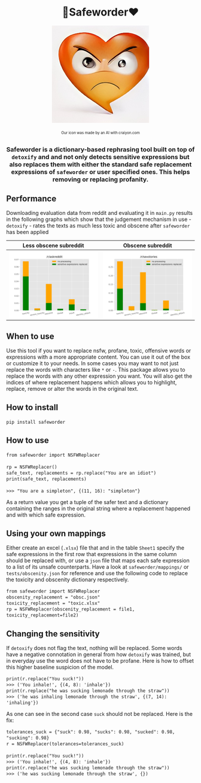 <div align="center">

# 💬Safeworder❤️
<img src="files/logo.jpg" alt="icon" width="260"/>


<sub><sup>Our icon was made by an AI with craiyon.com</sup></sub>

### Safeworder is a dictionary-based rephrasing tool built on top of `detoxify` and and not only detects sensitive expressions but also replaces them with either the standard safe replacement expressions of `safeworder` or user specified ones. This helps removing or replacing profanity.

</div>


## Performance

Downloading evaluation data from reddit and evaluating it 
in `main.py` results in the following graphs which show that the 
judgement mechanism in use - `detoxify` - rates the texts 
as much less toxic and obscene after `safeworder` has been applied

Less obscene subreddit             |  Obscene subreddit
:-------------------------:|:-------------------------:
![](files/askreddit_results.png)  |  ![](files/sexstories_results.png)

## When to use

Use this tool if you want to replace nsfw, profane, toxic, offensive words or expressions with a
more appropriate content. You can use it out of the box or customize it to your needs.
In some cases you may want to not just replace the words with characters like `*` or `-`. This
package allows you to replace the words with any other expression you want. 
You will also get the indices of where replacement happens which allows you to
highlight, replace, remove or alter the words in the original text.


## How to install
```
pip install safeworder
```

## How to use
```
from safeworder import NSFWReplacer

rp = NSFWReplacer()
safe_text, replacements = rp.replace("You are an idiot")
print(safe_text, replacements)

>>> "You are a simpleton", {(11, 16): "simpleton"}
```
As a return value you get a tuple of the safer text and a dictionary containing the ranges in the original string where a replacement happened and with which safe expression.



## Using your own mappings

Either create an excel (`.xlsx`) file that and in the table `Sheet1` specify the safe expressions in the first row that expressions in the same column should be replaced with, or use a `json` file that maps each safe expression to a list of its unsafe counterparts. Have a look at `safeworder/mappings/` or `tests/obscenity.json` for reference and use the following code to replace the toxicity and obscenity dictionary respectively.
```
from safeworder import NSFWReplacer
obscenity_replacement = "obsc.json" 
toxicity_replacement = "toxic.xlsx"
rp = NSFWReplacer(obscenity_replacement = file1, toxicity_replacement=file2)
```

## Changing the sensitivity

If `detoxify` does not flag the text, nothing will be replaced. Some words have a negative connotation in general from how `detoxify` was trained, but in everyday use the word does not have to be profane. Here is how to offset this higher baseline suspicion of the model.

```
print(r.replace("You suck!"))
>>> ('You inhale!', {(4, 8): 'inhale'})
print(r.replace("he was sucking lemonade through the straw"))
>>> ('he was inhaling lemonade through the straw', {(7, 14): 'inhaling'})
```
As one can see in the second case `suck` should not be replaced. Here is the fix:
```
tolerances_suck = {"suck": 0.98, "sucks": 0.98, "sucked": 0.98, "sucking": 0.98}
r = NSFWReplacer(tolerances=tolerances_suck)

print(r.replace("You suck!"))
>>> ('You inhale!', {(4, 8): 'inhale'})
print(r.replace("he was sucking lemonade through the straw"))
>>> ('he was sucking lemonade through the straw', {})
```